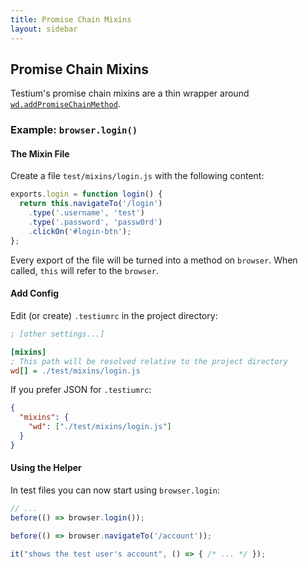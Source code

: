 ```yaml
---
title: Promise Chain Mixins
layout: sidebar
---
```


## Promise Chain Mixins

Testium's promise chain mixins are a thin wrapper around [`wd.addPromiseChainMethod`](https://github.com/admc/wd/#adding-custom-methods).

### Example: `browser.login()`

#### The Mixin File

Create a file `test/mixins/login.js` with the following content:

```js
exports.login = function login() {
  return this.navigateTo('/login')
    .type('.username', 'test')
    .type('.password', 'passw0rd')
    .clickOn('#login-btn');
};
```

Every export of the file will be turned into a method on `browser`.
When called, `this` will refer to the `browser`.

#### Add Config

Edit (or create) `.testiumrc` in the project directory:

```ini
; [other settings...]

[mixins]
; This path will be resolved relative to the project directory
wd[] = ./test/mixins/login.js
```

If you prefer JSON for `.testiumrc`:

```json
{
  "mixins": {
    "wd": ["./test/mixins/login.js"]
  }
}
```

#### Using the Helper

In test files you can now start using `browser.login`:

```js
// ...
before(() => browser.login());

before(() => browser.navigateTo('/account'));

it("shows the test user's account", () => { /* ... */ });
```
